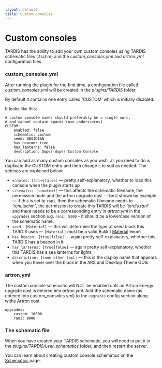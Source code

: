 ```yaml
---
layout: default
title: Custom consoles
---
```


# Custom consoles

TARDIS has the ability to add your own custom consoles using TARDIS schematic files (.tschm) and the _custom\_consoles.yml_ and _artron.yml_ configuration files.

### custom\_consoles.yml

After running the plugin for the first time, a configuration file called _custom\_consoles.yml_ will be created in the _plugins/TARDIS_ folder.

By default it contains one entry called ‘CUSTOM’ which is initially disabled.

It looks like this:

    # custom console names should preferably be a single word,
    # and cannot contain spaces (use underscores)
    CUSTOM:
        enabled: false
        schematic: custom
        seed: OBSIDIAN
        has_beacon: true
        has_lanterns: false
        description: Super-duper Custom Console

You can add as many custom consoles as you wish, all you need to do is duplicate the CUSTOM entry and then change it to suit as needed. The settings are explained below:

- `enabled: [true|false]` — pretty self-explanatory, whether to load this console when the plugin starts up
- `schematic: [sometext]` — this affects the schematic filename, the permission node and the artron upgrade cost — best shown by example — if this is set to `rani`, then the schematic filename needs to _‘rani.tschm’_, the permission to create this TARDIS will be _‘tardis.rani’_ and there needs to be a corresponding entry in _artron.yml_ in the `upgrades` section e.g. `rani: 8000` - it should be a lowercase version of the schematic name.
- `seed: [Material]` — this will determine the type of seed block this TARDIS uses — `[Material]` must be a valid Bukkit [Material](https://github.com/Bukkit/Bukkit/blob/master/src/main/java/org/bukkit/Material.java) enum
- `has_beacon: [true|false]` — again pretty self-explanatory, whether this TARDIS has a beacon in it
- `has_lanterns: [true|false]` — again pretty self-explanatory, whether this TARDIS has a sea lanterns for lights
- `description: [some other text]` — this is the display name that appears when you hover over the block in the ARS and Desktop Theme GUIs

### artron.yml

The custom console schematic will NOT be enabled until an Artron Energy upgrade cost is entered into _artron.yml_. Add the schematic name (as entered into custom\_consoles.yml) to the `upgrades` config section along withe Artron cost.

    upgrades:
        custom: 10000
        rani: 8000

### The schematic file

When you have created your TARDIS schematic, you will need to put it in the _plugins/TARDIS/user\_schematics_ folder, and then restart the server.

You can learn about creating custom console schematics on the [Schematics](schematics.html) page.

